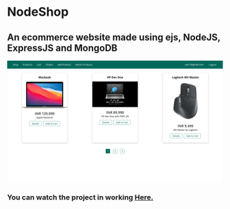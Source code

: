 # NodeShop

## An ecommerce website made using ejs, NodeJS, ExpressJS and MongoDB

[![The Website](public/thumbnail.png)][youtube]

### You can watch the project in working **[Here.][youtube]**<br>

[youtube]: https://youtu.be/CSiiK-mMusM
